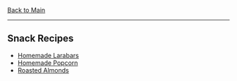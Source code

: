 [Back to Main](/README.md)

---
## Snack Recipes

- [Homemade Larabars](/10%20Food/Homemade%20Larabars.md)
- [Homemade Popcorn](/10%20Food/Homemade%20Popcorn.md)
- [Roasted Almonds](/10%20Food/Roasted%20Almonds.md)
